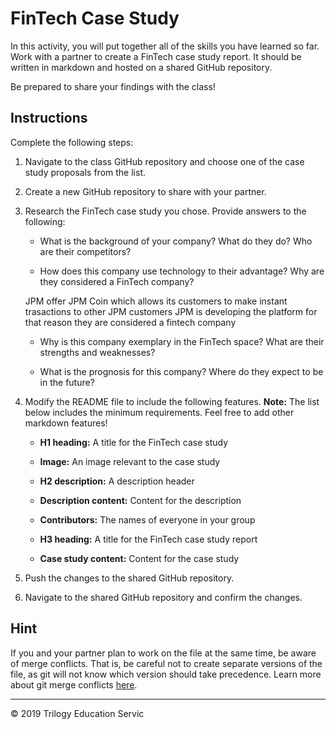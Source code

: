 # FinTech Case Study

In this activity, you will put together all of the skills you have learned so far. Work with a partner to create a FinTech case study report. It should be written in markdown and hosted on a shared GitHub repository. 

Be prepared to share your findings with the class!

## Instructions

Complete the following steps:

1. Navigate to the class GitHub repository and choose one of the case study proposals from the list.

2. Create a new GitHub repository to share with your partner.

3. Research the FinTech case study you chose. Provide answers to the following:

    * What is the background of your company? What do they do? Who are their competitors?

    * How does this company use technology to their advantage? Why are they considered a FinTech company?
     
     JPM offer JPM Coin which allows its customers to make instant trasactions to other JPM customers
     JPM is developing the platform for that reason they are considered a fintech company

    * Why is this company exemplary in the FinTech space? What are their strengths and weaknesses?

    * What is the prognosis for this company? Where do they expect to be in the future?

4. Modify the README file to include the following features. **Note:** The list below includes the minimum requirements. Feel free to add other markdown features!

    * **H1 heading:** A title for the FinTech case study

    * **Image:** An image relevant to the case study

    * **H2 description:** A description header

    * **Description content:** Content for the description

    * **Contributors:** The names of everyone in your group

    * **H3 heading:** A title for the FinTech case study report

    * **Case study content:** Content for the case study

5. Push the changes to the shared GitHub repository.

6. Navigate to the shared GitHub repository and confirm the changes.

## Hint

If you and your partner plan to work on the file at the same time, be aware of merge conflicts. That is, be careful not to create separate versions of the file, as git will not know which version should take precedence. Learn more about git merge conflicts [here](https://help.github.com/en/articles/resolving-a-merge-conflict-using-the-command-line). 

---

© 2019 Trilogy Education Servic

